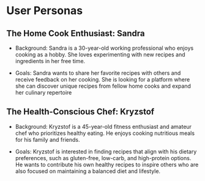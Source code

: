 # User Personas

## The Home Cook Enthusiast: Sandra

- Background: Sandra is a 30-year-old working professional who enjoys cooking as a hobby. She loves experimenting with new recipes and ingredients in her free time.

- Goals: Sandra wants to share her favorite recipes with others and receive feedback on her cooking.
She is looking for a platform where she can discover unique recipes from fellow home cooks and expand her culinary repertoire

## The Health-Conscious Chef: Kryzstof 

- Background: Kryzstof is a 45-year-old fitness enthusiast and amateur chef who prioritizes healthy eating. He enjoys cooking nutritious meals for his family and friends.

- Goals: Kryzstof is interested in finding recipes that align with his dietary preferences, such as gluten-free, low-carb, and high-protein options.
He wants to contribute his own healthy recipes to inspire others who are also focused on maintaining a balanced diet and lifestyle.
